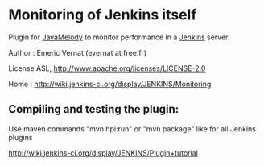 Monitoring of Jenkins itself
============================

Plugin for [JavaMelody](http://javamelody.googlecode.com) to monitor performance in a [Jenkins](http://jenkins-ci.org/) server.

Author : Emeric Vernat (evernat at free.fr)

License ASL, http://www.apache.org/licenses/LICENSE-2.0

Home : http://wiki.jenkins-ci.org/display/JENKINS/Monitoring

Compiling and testing the plugin:
---------------------------------------
Use maven commands "mvn hpi:run" or "mvn package" like for all Jenkins plugins

http://wiki.jenkins-ci.org/display/JENKINS/Plugin+tutorial

